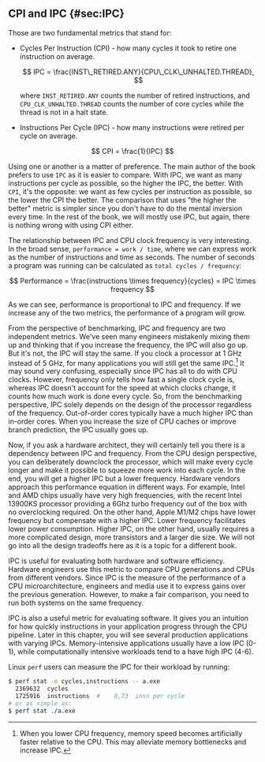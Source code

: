 

## CPI and IPC {#sec:IPC}

Those are two fundamental metrics that stand for:

* Cycles Per Instruction (CPI) - how many cycles it took to retire one instruction on average.

  $$
  IPC = \frac{INST\_RETIRED.ANY}{CPU\_CLK\_UNHALTED.THREAD},
  $$

  where `INST_RETIRED.ANY` counts the number of retired instructions, and `CPU_CLK_UNHALTED.THREAD` counts the number of core cycles while the thread is not in a halt state.

* Instructions Per Cycle (IPC) - how many instructions were retired per cycle on average.

$$
CPI = \frac{1}{IPC}
$$

Using one or another is a matter of preference. The main author of the book prefers to use `IPC` as it is easier to compare. With IPC, we want as many instructions per cycle as possible, so the higher the IPC, the better. With `CPI`, it's the opposite: we want as few cycles per instruction as possible, so the lower the CPI the better. The comparison that uses "the higher the better" metric is simpler since you don't have to do the mental inversion every time. In the rest of the book, we will mostly use IPC, but again, there is nothing wrong with using CPI either.

The relationship between IPC and CPU clock frequency is very interesting. In the broad sense, `performance = work / time`, where we can express work as the number of instructions and time as seconds. The number of seconds a program was running can be calculated as `total cycles / frequency`: 

$$
Performance = \frac{instructions \times frequency}{cycles} = IPC \times frequency
$$

As we can see, performance is proportional to IPC and frequency. If we increase any of the two metrics, the performance of a program will grow.

From the perspective of benchmarking, IPC and frequency are two independent metrics. We've seen many engineers mistakenly mixing them up and thinking that if you increase the frequency, the IPC will also go up. But it's not, the IPC will stay the same. If you clock a processor at 1 GHz instead of 5 GHz, for many applications you will still get the same IPC.[^1] It may sound very confusing, especially since IPC has all to do with CPU clocks. However, frequency only tells how fast a single clock cycle is, whereas IPC doesn't account for the speed at which clocks change, it counts how much work is done every cycle. So, from the benchmarking perspective, IPC solely depends on the design of the processor regardless of the frequency. Out-of-order cores typically have a much higher IPC than in-order cores. When you increase the size of CPU caches or improve branch prediction, the IPC usually goes up.

Now, if you ask a hardware architect, they will certainly tell you there is a dependency between IPC and frequency. From the CPU design perspective, you can deliberately downclock the processor, which will make every cycle longer and make it possible to squeeze more work into each cycle. In the end, you will get a higher IPC but a lower frequency. Hardware vendors approach this performance equation in different ways. For example, Intel and AMD chips usually have very high frequencies, with the recent Intel 13900KS processor providing a 6Ghz turbo frequency out of the box with no overclocking required. On the other hand, Apple M1/M2 chips have lower frequency but compensate with a higher IPC. Lower frequency facilitates lower power consumption. Higher IPC, on the other hand, usually requires a more complicated design, more transistors and a larger die size. We will not go into all the design tradeoffs here as it is a topic for a different book.

IPC is useful for evaluating both hardware and software efficiency. Hardware engineers use this metric to compare CPU generations and CPUs from different vendors. Since IPC is the measure of the performance of a CPU microarchitecture, engineers and media use it to express gains over the previous generation. However, to make a fair comparison, you need to run both systems on the same frequency.

IPC is also a useful metric for evaluating software. It gives you an intuition for how quickly instructions in your application progress through the CPU pipeline. Later in this chapter, you will see several production applications with varying IPCs. Memory-intensive applications usually have a low IPC (0-1), while computationally intensive workloads tend to a have high IPC (4-6).

Linux `perf` users can measure the IPC for their workload by running:

```bash
$ perf stat -e cycles,instructions -- a.exe
  2369632  cycles                               
  1725916  instructions  #    0,73  insn per cycle
# or as simple as:
$ perf stat ./a.exe
```

[^1]: When you lower CPU frequency, memory speed becomes artificially faster relative to the CPU. This may alleviate memory bottlenecks and increase IPC.